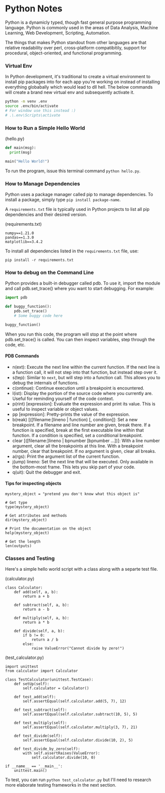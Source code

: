 # Python Notes

Python is a dynamicly typed, though fast general purpose programming language. Python is commonly used in the areas of Data Analysis, Machine Learning, Web Development, Scripting, Automation.

The things that makes Python standout from other languages are that relative readability over perl, cross-platform compatibitily, support for procedural, object-oriented, and functional programming.

### Virtual Env

In Python development, it's traditional to create a virtual environment to install pip packages into for each app you're working on instead of installing everything globabally which would lead to dll hell.  The below commands will create a brand new virtual env and subsequently activate it.  

```bash
python -m venv .env
source .env/bin/activate
# For window use this instead :)
# .\.env\Scripts\activate
```

### How to Run a Simple Hello World

(hello.py)
```python
def main(msg):
  print(msg)

main("Hello World!")
```

To run the program, issue this terminal command `python hello.py`.

### How to Manage Dependencies

Python uses a package manager called pip to manage dependencies. To install a package, simply type `pip install package-name`.

A `requirements.txt` file is typically used in Python projects to list all pip dependencies and their desired version.

(requirements.txt)
```
numpy==1.21.0
pandas==1.3.0
matplotlib==3.4.2
```

To install all dependencies listed in the `requirements.txt` file, use:

```
pip install -r requirements.txt
```


### How to debug on the Command Line

Python provides a built-in debugger called pdb. To use it, import the module and call pdb.set_trace() where you want to start debugging. For example:

```python
import pdb

def buggy_function():
    pdb.set_trace()
    # Some buggy code here

buggy_function()
```

When you run this code, the program will stop at the point where pdb.set_trace() is called. You can then inspect variables, step through the code, etc.

#### PDB Commands

- n(ext): Execute the next line within the current function. If the next line is a function call, it will not step into that function, but instead step over it.
- s(tep): Similar to `next`, but will step into a function call. This allows you to debug the internals of functions.
- c(ontinue): Continue execution until a breakpoint is encountered.
- l(ist): Display the portion of the source code where you currently are. Useful for reminding yourself of the code context.
- p(rint) [expression]: Evaluate the expression and print its value. This is useful to inspect variable or object values.
- pp [expression]: Pretty-prints the value of the expression.
- b(reak) [([filename:]lineno | function) [, condition]]: Set a new breakpoint. If a filename and line number are given, break there. If a function is specified, break at the first executable line within that function. If a condition is specified, set a conditional breakpoint.
- clear [([filename:]lineno | bpnumber [bpnumber …])]: With a line number argument, clear all the breakpoints at this line. With a breakpoint number, clear that breakpoint. If no argument is given, clear all breaks.
- a(rgs): Print the argument list of the current function.
- j(ump) lineno: Set the next line that will be executed. Only available in the bottom-most frame. This lets you skip part of your code.
- q(uit): Quit the debugger and exit.

#### Tips for inspecting objects

```
mystery_object = "pretend you don't know what this object is"

# Get type
type(mystery_object)

# Get attributes and methods
dir(mystery_object)

# Print the documentation on the object
help(mystery_object)

# Get the length
len(outputs)
```

### Classes and Testing

Here's a simple hello world script with a class along with a separte test file.

(calculator.py)
```
class Calculator:
    def add(self, a, b):
        return a + b

    def subtract(self, a, b):
        return a - b

    def multiply(self, a, b):
        return a * b

    def divide(self, a, b):
        if b != 0:
            return a / b
        else:
            raise ValueError("Cannot divide by zero!")
```

(test_calculator.py)
```
import unittest
from calculator import Calculator

class TestCalculator(unittest.TestCase):
    def setUp(self):
        self.calculator = Calculator()

    def test_add(self):
        self.assertEqual(self.calculator.add(5, 7), 12)

    def test_subtract(self):
        self.assertEqual(self.calculator.subtract(10, 5), 5)

    def test_multiply(self):
        self.assertEqual(self.calculator.multiply(3, 7), 21)

    def test_divide(self):
        self.assertEqual(self.calculator.divide(10, 2), 5)

    def test_divide_by_zero(self):
        with self.assertRaises(ValueError):
            self.calculator.divide(10, 0)

if __name__ == '__main__':
    unittest.main()
```

To test, you can run `python test_calculator.py` but I'll need to research more elaborate testing frameworks in the next section.  
